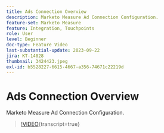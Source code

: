 ```yaml
---
title: Ads Connection Overview
description: Marketo Measure Ad Connection Configuration.
feature-set: Marketo Measure
feature: Integration, Touchpoints
role: User
level: Beginner
doc-type: Feature Video
last-substantial-update: 2023-09-22
jira: KT-14028
thumbnail: 3424423.jpeg
exl-id: b5528227-6615-4667-a356-74671c22219d
---
```

# Ads Connection Overview

Marketo Measure Ad Connection Configuration.

>[!VIDEO](https://video.tv.adobe.com/v/3424423/?learn=on){transcript=true}
